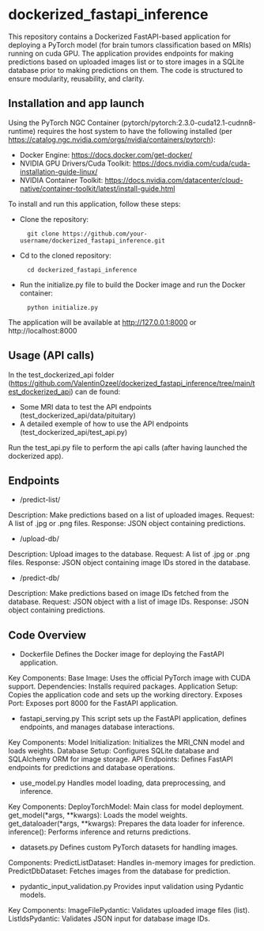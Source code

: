 # dockerized_fastapi_inference

This repository contains a Dockerized FastAPI-based application for deploying a PyTorch model (for brain tumors classification based on MRIs) running on cuda GPU. The application provides endpoints for making predictions based on uploaded images list or to store images in a SQLite database prior to making predictions on them. The code is structured to ensure modularity, reusability, and clarity.

## Installation and app launch

Using the PyTorch NGC Container (pytorch/pytorch:2.3.0-cuda12.1-cudnn8-runtime) requires the host system to have the following installed (per https://catalog.ngc.nvidia.com/orgs/nvidia/containers/pytorch):
- Docker Engine: https://docs.docker.com/get-docker/
- NVIDIA GPU Drivers/Cuda Toolkit: https://docs.nvidia.com/cuda/cuda-installation-guide-linux/
- NVIDIA Container Toolkit: https://docs.nvidia.com/datacenter/cloud-native/container-toolkit/latest/install-guide.html

To install and run this application, follow these steps:
- Clone the repository:

        git clone https://github.com/your-username/dockerized_fastapi_inference.git

- Cd to the cloned repository:

        cd dockerized_fastapi_inference

- Run the initialize.py file to build the Docker image and run the Docker container:

        python initialize.py
    
The application will be available at http://127.0.0.1:8000 or http://localhost:8000

## Usage (API calls)
In the test_dockerized_api folder (https://github.com/ValentinOzeel/dockerized_fastapi_inference/tree/main/test_dockerized_api) can de found:
- Some MRI data to test the API endpoints (test_dockerized_api/data/pituitary)
- A detailed exemple of how to use the API endpoints (test_dockerized_api/test_api.py)

Run the test_api.py file to perform the api calls (after having launched the dockerized app).

## Endpoints
- /predict-list/

Description: Make predictions based on a list of uploaded images.
Request: A list of .jpg or .png files.
Response: JSON object containing predictions.

- /upload-db/

Description: Upload images to the database.
Request: A list of .jpg or .png files.
Response: JSON object containing image IDs stored in the database.

- /predict-db/

Description: Make predictions based on image IDs fetched from the database.
Request: JSON object with a list of image IDs.
Response: JSON object containing predictions.


## Code Overview
- Dockerfile
Defines the Docker image for deploying the FastAPI application.

Key Components:
    Base Image: Uses the official PyTorch image with CUDA support.
    Dependencies: Installs required packages.
    Application Setup: Copies the application code and sets up the working directory.
    Exposes Port: Exposes port 8000 for the FastAPI application.
    
- fastapi_serving.py
This script sets up the FastAPI application, defines endpoints, and manages database interactions.

Key Components:
    Model Initialization: Initializes the MRI_CNN model and loads weights.
    Database Setup: Configures SQLite database and SQLAlchemy ORM for image storage.
    API Endpoints: Defines FastAPI endpoints for predictions and database operations.

- use_model.py
Handles model loading, data preprocessing, and inference.

Key Components:
    DeployTorchModel: Main class for model deployment.
        get_model(*args, **kwargs): Loads the model weights.
        get_dataloader(*args, **kwargs): Prepares the data loader for inference.
        inference(): Performs inference and returns predictions.

- datasets.py
Defines custom PyTorch datasets for handling images.

Components:
    PredictListDataset: Handles in-memory images for prediction.
    PredictDbDataset: Fetches images from the database for prediction.

- pydantic_input_validation.py
Provides input validation using Pydantic models.

Key Components:
    ImageFilePydantic: Validates uploaded image files (list).
    ListIdsPydantic: Validates JSON input for database image IDs.



